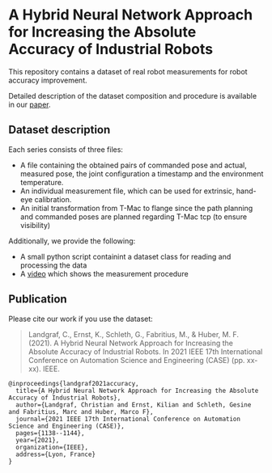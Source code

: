 # A Hybrid Neural Network Approach for Increasing the Absolute Accuracy of Industrial Robots

This repository contains a dataset of real robot measurements for robot accuracy improvement.

Detailed description of the dataset composition and procedure is available in our [paper](https://emse.fr/~garaix/detailprg/CASE21_ContentListMedia_2.html#tubt2_06).

## Dataset description

Each series consists of three files:
- A file containing the obtained pairs of commanded pose and actual, measured pose, the joint configuration a timestamp and the environment temperature.
- An individual measurement file, which can be used for extrinsic, hand-eye calibration.
- An initial transformation from T-Mac to flange since the path planning and commanded poses are planned regarding T-Mac tcp (to ensure visibility)

Additionally, we provide the following:
- A small python script containint a dataset class for reading and processing the data
- A [video](TODO) which shows the measurement procedure

## Publication

Please cite our work if you use the dataset:

> Landgraf, C., Ernst, K., Schleth, G., Fabritius, M., & Huber, M. F. (2021). A Hybrid Neural Network Approach for Increasing the Absolute Accuracy of Industrial Robots. In 2021 IEEE 17th International Conference on Automation Science and Engineering (CASE) (pp. xx-xx). IEEE.

```
@inproceedings{landgraf2021accuracy,
  title={A Hybrid Neural Network Approach for Increasing the Absolute Accuracy of Industrial Robots},
  author={Landgraf, Christian and Ernst, Kilian and Schleth, Gesine and Fabritius, Marc and Huber, Marco F},
  journal={2021 IEEE 17th International Conference on Automation Science and Engineering (CASE)},
  pages={1138--1144},
  year={2021},
  organization={IEEE},
  address={Lyon, France}
}
```
